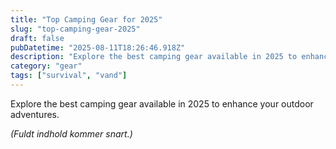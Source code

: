```yaml
---
title: "Top Camping Gear for 2025"
slug: "top-camping-gear-2025"
draft: false
pubDatetime: "2025-08-11T18:26:46.918Z"
description: "Explore the best camping gear available in 2025 to enhance your outdoor adventures."
category: "gear"
tags: ["survival", "vand"]
---
```


Explore the best camping gear available in 2025 to enhance your outdoor adventures.

*(Fuldt indhold kommer snart.)*

